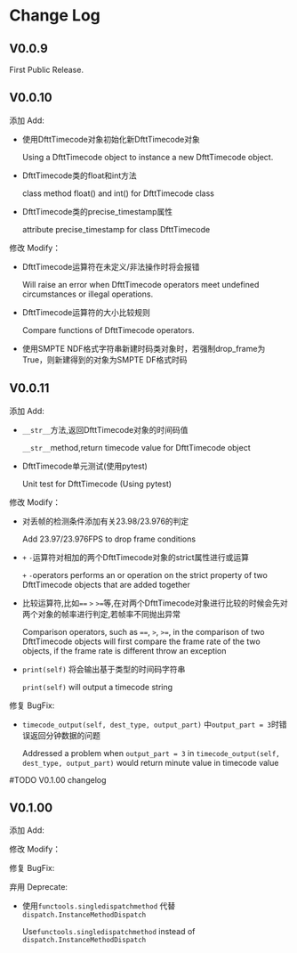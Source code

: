 # Change Log
## V0.0.9
First Public Release.

## V0.0.10

添加 Add:

- 使用DfttTimecode对象初始化新DfttTimecode对象

  Using a DfttTimecode object to instance a new DfttTimecode object.

- DfttTimecode类的float和int方法

  class method float() and int() for DfttTimecode class
  
- DfttTimecode类的precise_timestamp属性

  attribute precise_timestamp for class DfttTimecode

修改 Modify：

- DfttTimecode运算符在未定义/非法操作时将会报错

  Will raise an error when DfttTimecode operators meet undefined circumstances or illegal operations.

- DfttTimecode运算符的大小比较规则

  Compare functions of DfttTimecode operators.
  
- 使用SMPTE NDF格式字符串新建时码类对象时，若强制drop_frame为True，则新建得到的对象为SMPTE DF格式时码

## V0.0.11
添加 Add:
- `__str__`方法,返回DfttTimecode对象的时间码值
  
  `__str__`method,return timecode value for DfttTimecode object

- DfttTimecode单元测试(使用pytest)

  Unit test for DfttTimecode (Using pytest)

修改 Modify：
- 对丢帧的检测条件添加有关23.98/23.976的判定
  
  Add 23.97/23.976FPS to drop frame conditions

- `+` `-`运算符对相加的两个DfttTimecode对象的strict属性进行或运算
  
  `+` `-`operators performs an or operation on the strict property of two DfttTimecode objects that are added together 

- 比较运算符,比如`==` `>` `>=`等,在对两个DfttTimecode对象进行比较的时候会先对两个对象的帧率进行判定,若帧率不同抛出异常
  
  Comparison operators, such as `==`, `>`, `>=`, in the comparison of two DfttTimecode objects will first compare the frame rate of the two objects, if the frame rate is different throw an exception

- `print(self)` 将会输出基于类型的时间码字符串
  
  `print(self)` will output a timecode string

修复 BugFix:
- `timecode_output(self, dest_type, output_part)` 中`output_part = 3`时错误返回分钟数据的问题

  Addressed a problem when `output_part = 3` in `timecode_output(self, dest_type, output_part)` would return minute value in timecode value
  
#TODO V0.1.00 changelog   
## V0.1.00
添加 Add:

修改 Modify：

修复 BugFix:

弃用 Deprecate:
- 使用`functools.singledispatchmethod` 代替 `dispatch.InstanceMethodDispatch`

  Use`functools.singledispatchmethod` instead of `dispatch.InstanceMethodDispatch`
